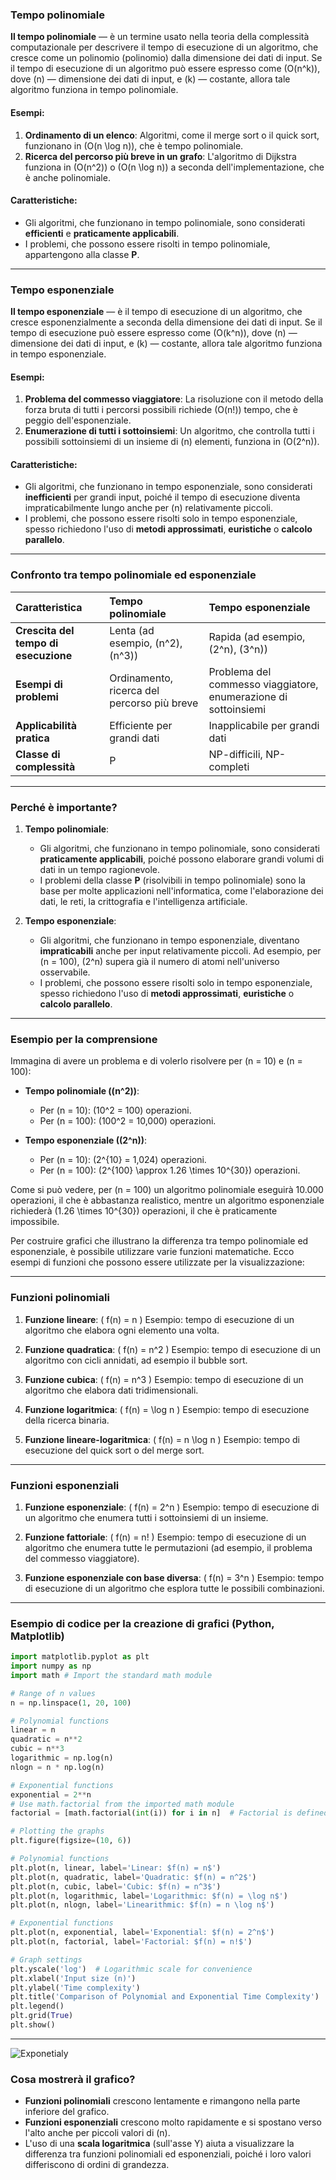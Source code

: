 ### **Tempo polinomiale**

**Il tempo polinomiale** — è un termine usato nella teoria della complessità computazionale per descrivere il tempo di esecuzione di un algoritmo, che cresce come un polinomio (polinomio) dalla dimensione dei dati di input. Se il tempo di esecuzione di un algoritmo può essere espresso come \(O(n^k)\), dove \(n\) — dimensione dei dati di input, e \(k\) — costante, allora tale algoritmo funziona in tempo polinomiale.

#### **Esempi:**
1.  **Ordinamento di un elenco**: Algoritmi, come il merge sort o il quick sort, funzionano in \(O(n \log n)\), che è tempo polinomiale.
2.  **Ricerca del percorso più breve in un grafo**: L'algoritmo di Dijkstra funziona in \(O(n^2)\) o \(O(n \log n)\) a seconda dell'implementazione, che è anche polinomiale.

#### **Caratteristiche:**
-   Gli algoritmi, che funzionano in tempo polinomiale, sono considerati **efficienti** e **praticamente applicabili**.
-   I problemi, che possono essere risolti in tempo polinomiale, appartengono alla classe **P**.

---

### **Tempo esponenziale**

**Il tempo esponenziale** — è il tempo di esecuzione di un algoritmo, che cresce esponenzialmente a seconda della dimensione dei dati di input. Se il tempo di esecuzione può essere espresso come \(O(k^n)\), dove \(n\) — dimensione dei dati di input, e \(k\) — costante, allora tale algoritmo funziona in tempo esponenziale.

#### **Esempi:**
1.  **Problema del commesso viaggiatore**: La risoluzione con il metodo della forza bruta di tutti i percorsi possibili richiede \(O(n!)\) tempo, che è peggio dell'esponenziale.
2.  **Enumerazione di tutti i sottoinsiemi**: Un algoritmo, che controlla tutti i possibili sottoinsiemi di un insieme di \(n\) elementi, funziona in \(O(2^n)\).

#### **Caratteristiche:**
-   Gli algoritmi, che funzionano in tempo esponenziale, sono considerati **inefficienti** per grandi input, poiché il tempo di esecuzione diventa impraticabilmente lungo anche per \(n\) relativamente piccoli.
-   I problemi, che possono essere risolti solo in tempo esponenziale, spesso richiedono l'uso di **metodi approssimati**, **euristiche** o **calcolo parallelo**.

---

### **Confronto tra tempo polinomiale ed esponenziale**

| **Caratteristica** | **Tempo polinomiale** | **Tempo esponenziale** |
| :--- | :--- | :--- |
| **Crescita del tempo di esecuzione** | Lenta (ad esempio, \(n^2\), \(n^3\)) | Rapida (ad esempio, \(2^n\), \(3^n\)) |
| **Esempi di problemi** | Ordinamento, ricerca del percorso più breve | Problema del commesso viaggiatore, enumerazione di sottoinsiemi |
| **Applicabilità pratica** | Efficiente per grandi dati | Inapplicabile per grandi dati |
| **Classe di complessità** | P | NP-difficili, NP-completi |

---

### **Perché è importante?**

1.  **Tempo polinomiale**:
    -   Gli algoritmi, che funzionano in tempo polinomiale, sono considerati **praticamente applicabili**, poiché possono elaborare grandi volumi di dati in un tempo ragionevole.
    -   I problemi della classe **P** (risolvibili in tempo polinomiale) sono la base per molte applicazioni nell'informatica, come l'elaborazione dei dati, le reti, la crittografia e l'intelligenza artificiale.

2.  **Tempo esponenziale**:
    -   Gli algoritmi, che funzionano in tempo esponenziale, diventano **impraticabili** anche per input relativamente piccoli. Ad esempio, per \(n = 100\), \(2^n\) supera già il numero di atomi nell'universo osservabile.
    -   I problemi, che possono essere risolti solo in tempo esponenziale, spesso richiedono l'uso di **metodi approssimati**, **euristiche** o **calcolo parallelo**.

---

### **Esempio per la comprensione**

Immagina di avere un problema e di volerlo risolvere per \(n = 10\) e \(n = 100\):

-   **Tempo polinomiale (\(n^2\))**:
    -   Per \(n = 10\): \(10^2 = 100\) operazioni.
    -   Per \(n = 100\): \(100^2 = 10\,000\) operazioni.

-   **Tempo esponenziale (\(2^n\))**:
    -   Per \(n = 10\): \(2^{10} = 1\,024\) operazioni.
    -   Per \(n = 100\): \(2^{100} \approx 1.26 \times 10^{30}\) operazioni.

Come si può vedere, per \(n = 100\) un algoritmo polinomiale eseguirà 10.000 operazioni, il che è abbastanza realistico, mentre un algoritmo esponenziale richiederà \(1.26 \times 10^{30}\) operazioni, il che è praticamente impossibile.

Per costruire grafici che illustrano la differenza tra tempo polinomiale ed esponenziale, è possibile utilizzare varie funzioni matematiche. Ecco esempi di funzioni che possono essere utilizzate per la visualizzazione:

---

### **Funzioni polinomiali**
1.  **Funzione lineare**: 
    \( f(n) = n \) 
    Esempio: tempo di esecuzione di un algoritmo che elabora ogni elemento una volta.

2.  **Funzione quadratica**: 
    \( f(n) = n^2 \) 
    Esempio: tempo di esecuzione di un algoritmo con cicli annidati, ad esempio il bubble sort.

3.  **Funzione cubica**: 
    \( f(n) = n^3 \) 
    Esempio: tempo di esecuzione di un algoritmo che elabora dati tridimensionali.

4.  **Funzione logaritmica**: 
    \( f(n) = \log n \) 
    Esempio: tempo di esecuzione della ricerca binaria.

5.  **Funzione lineare-logaritmica**: 
    \( f(n) = n \log n \) 
    Esempio: tempo di esecuzione del quick sort o del merge sort.

---

### **Funzioni esponenziali**
1.  **Funzione esponenziale**: 
    \( f(n) = 2^n \) 
    Esempio: tempo di esecuzione di un algoritmo che enumera tutti i sottoinsiemi di un insieme.

2.  **Funzione fattoriale**: 
    \( f(n) = n! \) 
    Esempio: tempo di esecuzione di un algoritmo che enumera tutte le permutazioni (ad esempio, il problema del commesso viaggiatore).

3.  **Funzione esponenziale con base diversa**: 
    \( f(n) = 3^n \) 
    Esempio: tempo di esecuzione di un algoritmo che esplora tutte le possibili combinazioni.

---

### **Esempio di codice per la creazione di grafici (Python, Matplotlib)**

```python
import matplotlib.pyplot as plt
import numpy as np
import math # Import the standard math module

# Range of n values
n = np.linspace(1, 20, 100)

# Polynomial functions
linear = n
quadratic = n**2
cubic = n**3
logarithmic = np.log(n)
nlogn = n * np.log(n)

# Exponential functions
exponential = 2**n
# Use math.factorial from the imported math module
factorial = [math.factorial(int(i)) for i in n]  # Factorial is defined only for integers

# Plotting the graphs
plt.figure(figsize=(10, 6))

# Polynomial functions
plt.plot(n, linear, label='Linear: $f(n) = n$')
plt.plot(n, quadratic, label='Quadratic: $f(n) = n^2$')
plt.plot(n, cubic, label='Cubic: $f(n) = n^3$')
plt.plot(n, logarithmic, label='Logarithmic: $f(n) = \log n$')
plt.plot(n, nlogn, label='Linearithmic: $f(n) = n \log n$')

# Exponential functions
plt.plot(n, exponential, label='Exponential: $f(n) = 2^n$')
plt.plot(n, factorial, label='Factorial: $f(n) = n!$')

# Graph settings
plt.yscale('log')  # Logarithmic scale for convenience
plt.xlabel('Input size (n)')
plt.ylabel('Time complexity')
plt.title('Comparison of Polynomial and Exponential Time Complexity')
plt.legend()
plt.grid(True)
plt.show()
```

---
![Exponetialy](../assets/exponetialy.png)

### **Cosa mostrerà il grafico?**
-   **Funzioni polinomiali** crescono lentamente e rimangono nella parte inferiore del grafico.
-   **Funzioni esponenziali** crescono molto rapidamente e si spostano verso l'alto anche per piccoli valori di \(n\).
-   L'uso di una **scala logaritmica** (sull'asse Y) aiuta a visualizzare la differenza tra funzioni polinomiali ed esponenziali, poiché i loro valori differiscono di ordini di grandezza.

```